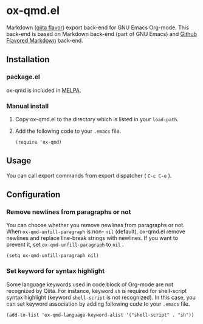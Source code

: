 # ox-qmd.el

Markdown ([qiita flavor](http://qiita.com/Qiita/items/c686397e4a0f4f11683d)) export back-end for GNU Emacs Org-mode.
This back-end is based on Markdown back-end (part of GNU Emacs)
and [Github Flavored Markdown](http://github.com/larstvei/ox-gfm) back-end.

## Installation

### package.el

ox-qmd is included in [MELPA](https://melpa.org/).

### Manual install

1.  Copy ox-qmd.el to the directory which is listed in your `load-path`.
2.  Add the following code to your `.emacs` file.

    ```emacs-lisp
    (require 'ox-qmd)
    ```

## Usage

You can call export commands from export dispatcher ( `C-c C-e` ).

## Configuration

### Remove newlines from paragraphs or not

You can choose whether you remove newlines from paragraphs or not.
When `ox-qmd-unfill-paragraph` is non- `nil` (default),
ox-qmd.el remove newlines and replace line-break strings with newlines.
If you want to prevent it, set `ox-qmd-unfill-paragraph` to `nil` .

```emacs-lisp
(setq ox-qmd-unfill-paragraph nil)
```

### Set keyword for syntax highlight

Some language keywords used in code block of Org-mode
are not recognized by Qiita.
For instance, keyword `sh` is required for shell-script
syntax highlight (keyword `shell-script` is not recognized).
In this case, you can set keyword association
by adding following code to your `.emacs` file.

```emacs-lisp
(add-to-list 'ox-qmd-language-keyword-alist '("shell-script" . "sh"))
```
